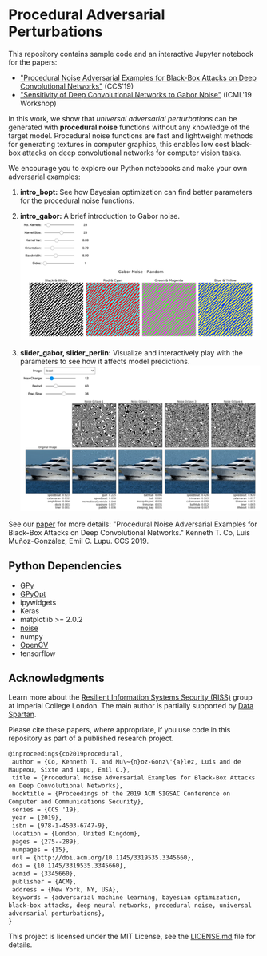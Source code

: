 # Procedural Adversarial Perturbations

This repository contains sample code and an interactive Jupyter notebook for the papers:

* ["Procedural Noise Adversarial Examples for Black-Box Attacks on Deep Convolutional Networks"](https://dl.acm.org/citation.cfm?id=3345660) (CCS'19)
* ["Sensitivity of Deep Convolutional Networks to Gabor Noise"](https://openreview.net/forum?id=HJx08NSnnE) (ICML'19 Workshop)

In this work, we show that _universal adversarial perturbations_ can be generated with **procedural noise** functions without any knowledge of the target model. Procedural noise functions are fast and lightweight methods for generating textures in computer graphics, this enables low cost black-box attacks on deep convolutional networks for computer vision tasks. 

We encourage you to explore our Python notebooks and make your own adversarial examples:

1. **intro_bopt:** See how Bayesian optimization can find better parameters for the procedural noise functions.

2. **intro\_gabor:** A brief introduction to Gabor noise. 
![slider](intro.png)

3. **slider\_gabor, slider\_perlin:** Visualize and interactively play with the parameters to see how it affects model predictions.
![slider](slider.png)

See our [paper](https://dl.acm.org/citation.cfm?id=3345660) for more details: "Procedural Noise Adversarial Examples for Black-Box Attacks on Deep Convolutional Networks." Kenneth T. Co, Luis Muñoz-González, Emil C. Lupu. CCS 2019.

## Python Dependencies

* [GPy](https://pypi.org/project/GPyOpt/)
* [GPyOpt](https://pypi.org/project/GPy/)
* ipywidgets
* Keras
* matplotlib >= 2.0.2
* [noise](https://pypi.org/project/noise/)
* numpy
* [OpenCV](https://pypi.org/project/opencv-python/)
* tensorflow

## Acknowledgments

Learn more about the [Resilient Information Systems Security (RISS)](http://rissgroup.org/) group at Imperial College London. The main author is partially supported by [Data Spartan](http://dataspartan.co.uk/).

Please cite these papers, where appropriate, if you use code in this repository as part of a published research project.

```
@inproceedings{co2019procedural,
 author = {Co, Kenneth T. and Mu\~{n}oz-Gonz\'{a}lez, Luis and de Maupeou, Sixte and Lupu, Emil C.},
 title = {Procedural Noise Adversarial Examples for Black-Box Attacks on Deep Convolutional Networks},
 booktitle = {Proceedings of the 2019 ACM SIGSAC Conference on Computer and Communications Security},
 series = {CCS '19},
 year = {2019},
 isbn = {978-1-4503-6747-9},
 location = {London, United Kingdom},
 pages = {275--289},
 numpages = {15},
 url = {http://doi.acm.org/10.1145/3319535.3345660},
 doi = {10.1145/3319535.3345660},
 acmid = {3345660},
 publisher = {ACM},
 address = {New York, NY, USA},
 keywords = {adversarial machine learning, bayesian optimization, black-box attacks, deep neural networks, procedural noise, universal adversarial perturbations},
}
```
This project is licensed under the MIT License, see the [LICENSE.md](LICENSE.md) file for details.
